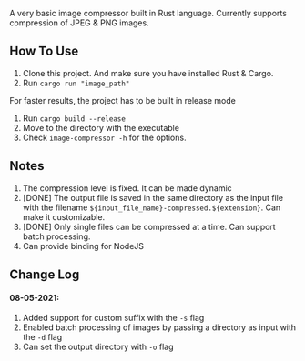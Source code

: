 A very basic image compressor built in Rust language. Currently supports compression of JPEG & PNG images.

## How To Use

1. Clone this project. And make sure you have installed Rust & Cargo.
2. Run `cargo run "image_path"`

For faster results, the project has to be built in release mode

1. Run `cargo build --release`
2. Move to the directory with the executable
3. Check `image-compressor -h` for the options.

## Notes

1. The compression level is fixed. It can be made dynamic 
2. [DONE] The output file is saved in the same directory as the input file with the filename `${input_file_name}-compressed.${extension}`. Can make it customizable.
3. [DONE] Only single files can be compressed at a time. Can support batch processing.
4. Can provide binding for NodeJS

## Change Log

#### 08-05-2021:

1. Added support for custom suffix with the `-s` flag
2. Enabled batch processing of images by passing a directory as input with  the `-d` flag
3. Can set the output directory with `-o` flag 